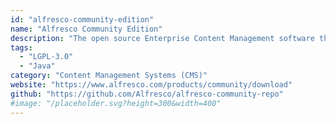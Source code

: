 ```yaml
---
id: "alfresco-community-edition"
name: "Alfresco Community Edition"
description: "The open source Enterprise Content Management software that handles any type of content, allowing users to easily share and collaborate on content."
tags:
  - "LGPL-3.0"
  - "Java"
category: "Content Management Systems (CMS)"
website: "https://www.alfresco.com/products/community/download"
github: "https://github.com/Alfresco/alfresco-community-repo"
#image: "/placeholder.svg?height=300&width=400"
---
```


